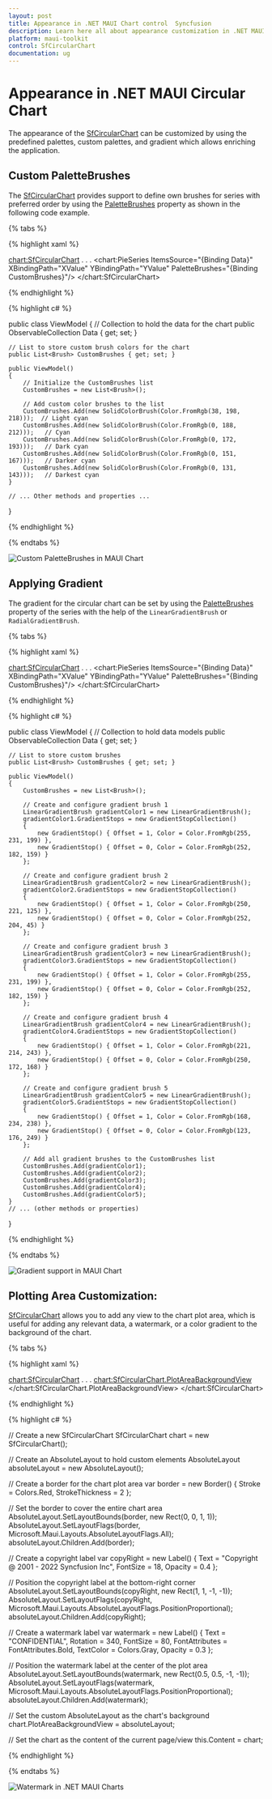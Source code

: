 ```yaml
---
layout: post
title: Appearance in .NET MAUI Chart control  Syncfusion
description: Learn here all about appearance customization in .NET MAUI Chart (SfCircularChart), its elements and more.
platform: maui-toolkit
control: SfCircularChart
documentation: ug
---
```


# Appearance in .NET MAUI Circular Chart

The appearance of the [SfCircularChart](https://help.syncfusion.com/cr/maui-toolkit/Syncfusion.Maui.Toolkit.Charts.SfCircularChart.html) can be customized by using the predefined palettes, custom palettes, and gradient which allows enriching the application.

## Custom PaletteBrushes

The [SfCircularChart](https://help.syncfusion.com/cr/maui-toolkit/Syncfusion.Maui.Toolkit.Charts.SfCircularChart.html) provides support to define own brushes for series with preferred order by using the [PaletteBrushes](https://help.syncfusion.com/cr/maui-toolkit/Syncfusion.Maui.Toolkit.Charts.ChartSeries.html#Syncfusion_Maui_Toolkit_Charts_ChartSeries_PaletteBrushes) property as shown in the following code example.

{% tabs %}

{% highlight xaml %}

<chart:SfCircularChart>
    . . .
    <chart:PieSeries 
        ItemsSource="{Binding Data}"
        XBindingPath="XValue"
        YBindingPath="YValue"
        PaletteBrushes="{Binding CustomBrushes}"/>
</chart:SfCircularChart>


{% endhighlight %}

{% highlight c# %}

public class ViewModel
{
    // Collection to hold the data for the chart
    public ObservableCollection<Model> Data { get; set; }

    // List to store custom brush colors for the chart
    public List<Brush> CustomBrushes { get; set; }

    public ViewModel()
    {
        // Initialize the CustomBrushes list
        CustomBrushes = new List<Brush>();

        // Add custom color brushes to the list
        CustomBrushes.Add(new SolidColorBrush(Color.FromRgb(38, 198, 218)));  // Light cyan
        CustomBrushes.Add(new SolidColorBrush(Color.FromRgb(0, 188, 212)));   // Cyan
        CustomBrushes.Add(new SolidColorBrush(Color.FromRgb(0, 172, 193)));   // Dark cyan
        CustomBrushes.Add(new SolidColorBrush(Color.FromRgb(0, 151, 167)));   // Darker cyan
        CustomBrushes.Add(new SolidColorBrush(Color.FromRgb(0, 131, 143)));   // Darkest cyan
    }

    // ... Other methods and properties ...
}

{% endhighlight %}

{% endtabs %}

![Custom PaletteBrushes in MAUI Chart](Appearance_images/MAUI_Circular_chart_Custom_palette.png)

## Applying Gradient

The gradient for the circular chart can be set by using the [PaletteBrushes](https://help.syncfusion.com/cr/maui-toolkit/Syncfusion.Maui.Toolkit.Charts.ChartSeries.html#Syncfusion_Maui_Toolkit_Charts_ChartSeries_PaletteBrushes) property of the series with the help of the `LinearGradientBrush` or `RadialGradientBrush`.

{% tabs %}

{% highlight xaml %}

<chart:SfCircularChart>
	. . .
	<chart:PieSeries ItemsSource="{Binding Data}" 
			 XBindingPath="XValue" 
			 YBindingPath="YValue"
			 PaletteBrushes="{Binding CustomBrushes}"/>
</chart:SfCircularChart>

{% endhighlight %}

{% highlight c# %}

public class ViewModel
{
    // Collection to hold data models
    public ObservableCollection<Model> Data { get; set; }

    // List to store custom brushes
    public List<Brush> CustomBrushes { get; set; }

    public ViewModel()
    {
        CustomBrushes = new List<Brush>();

        // Create and configure gradient brush 1
        LinearGradientBrush gradientColor1 = new LinearGradientBrush();
        gradientColor1.GradientStops = new GradientStopCollection()
        {
            new GradientStop() { Offset = 1, Color = Color.FromRgb(255, 231, 199) },
            new GradientStop() { Offset = 0, Color = Color.FromRgb(252, 182, 159) }
        };

        // Create and configure gradient brush 2
        LinearGradientBrush gradientColor2 = new LinearGradientBrush();
        gradientColor2.GradientStops = new GradientStopCollection()
        {
            new GradientStop() { Offset = 1, Color = Color.FromRgb(250, 221, 125) },
            new GradientStop() { Offset = 0, Color = Color.FromRgb(252, 204, 45) }
        };

        // Create and configure gradient brush 3
        LinearGradientBrush gradientColor3 = new LinearGradientBrush();
        gradientColor3.GradientStops = new GradientStopCollection()
        {
            new GradientStop() { Offset = 1, Color = Color.FromRgb(255, 231, 199) },
            new GradientStop() { Offset = 0, Color = Color.FromRgb(252, 182, 159) }
        };

        // Create and configure gradient brush 4
        LinearGradientBrush gradientColor4 = new LinearGradientBrush();
        gradientColor4.GradientStops = new GradientStopCollection()
        {
            new GradientStop() { Offset = 1, Color = Color.FromRgb(221, 214, 243) },
            new GradientStop() { Offset = 0, Color = Color.FromRgb(250, 172, 168) }
        };

        // Create and configure gradient brush 5
        LinearGradientBrush gradientColor5 = new LinearGradientBrush();
        gradientColor5.GradientStops = new GradientStopCollection()
        {
            new GradientStop() { Offset = 1, Color = Color.FromRgb(168, 234, 238) },
            new GradientStop() { Offset = 0, Color = Color.FromRgb(123, 176, 249) }
        };

        // Add all gradient brushes to the CustomBrushes list
        CustomBrushes.Add(gradientColor1);
        CustomBrushes.Add(gradientColor2);
        CustomBrushes.Add(gradientColor3);
        CustomBrushes.Add(gradientColor4);
        CustomBrushes.Add(gradientColor5);
    }
    // ... (other methods or properties)
}

{% endhighlight %}

{% endtabs %}

![Gradient support in MAUI Chart](Appearance_images/MAUI_pie_chart_gradient.png)

## Plotting Area Customization:

[SfCircularChart](https://help.syncfusion.com/cr/maui-toolkit/Syncfusion.Maui.Toolkit.Charts.SfCircularChart.html?tabs=tabid-1) allows you to add any view to the chart plot area, which is useful for adding any relevant data, a watermark, or a color gradient to the background of the chart.

{% tabs %}

{% highlight xaml %}

<chart:SfCircularChart>
. . .
    <chart:SfCircularChart.PlotAreaBackgroundView>
      	<AbsoluteLayout>
       		<Border Stroke="red"
			StrokeThickness="2"
			AbsoluteLayout.LayoutBounds="0,0,1,1"
			AbsoluteLayout.LayoutFlags="All"/>
       		<Label Text="Copyright @ 2001 - 2022 Syncfusion Inc"
		       FontSize="18"
		       AbsoluteLayout.LayoutBounds="1,1,-1,-1"
		       AbsoluteLayout.LayoutFlags="PositionProportional"
		       Opacity="0.4"/>
       		<Label Text="CONFIDENTIAL"
		       Rotation="340"
		       FontSize="80"
		       FontAttributes="Bold,Italic"
		       TextColor="Gray"
		       Margin="10,0,0,0"
		       AbsoluteLayout.LayoutBounds="0.5,0.5,-1,-1"
		       AbsoluteLayout.LayoutFlags="PositionProportional"
	           Opacity="0.3"/>
    	</AbsoluteLayout>
    </chart:SfCircularChart.PlotAreaBackgroundView>
</chart:SfCircularChart>

{% endhighlight %}

{% highlight c# %}

// Create a new SfCircularChart
SfCircularChart chart = new SfCircularChart();

// Create an AbsoluteLayout to hold custom elements
AbsoluteLayout absoluteLayout = new AbsoluteLayout();

// Create a border for the chart plot area
var border = new Border() 
{
    Stroke = Colors.Red,
    StrokeThickness = 2
};

// Set the border to cover the entire chart area
AbsoluteLayout.SetLayoutBounds(border, new Rect(0, 0, 1, 1));
AbsoluteLayout.SetLayoutFlags(border, Microsoft.Maui.Layouts.AbsoluteLayoutFlags.All);
absoluteLayout.Children.Add(border);

// Create a copyright label
var copyRight = new Label() 
{
    Text = "Copyright @ 2001 - 2022 Syncfusion Inc",
    FontSize = 18,
    Opacity = 0.4
};

// Position the copyright label at the bottom-right corner
AbsoluteLayout.SetLayoutBounds(copyRight, new Rect(1, 1, -1, -1));
AbsoluteLayout.SetLayoutFlags(copyRight, Microsoft.Maui.Layouts.AbsoluteLayoutFlags.PositionProportional);
absoluteLayout.Children.Add(copyRight);

// Create a watermark label
var watermark = new Label()
{
    Text = "CONFIDENTIAL", 
    Rotation = 340,
    FontSize = 80,
    FontAttributes = FontAttributes.Bold,
    TextColor = Colors.Gray,
    Opacity = 0.3
};

// Position the watermark label at the center of the plot area
AbsoluteLayout.SetLayoutBounds(watermark, new Rect(0.5, 0.5, -1, -1));
AbsoluteLayout.SetLayoutFlags(watermark, Microsoft.Maui.Layouts.AbsoluteLayoutFlags.PositionProportional);
absoluteLayout.Children.Add(watermark);

// Set the custom AbsoluteLayout as the chart's background
chart.PlotAreaBackgroundView = absoluteLayout;

// Set the chart as the content of the current page/view
this.Content = chart;

{% endhighlight %}

{% endtabs %}

![Watermark in .NET MAUI Charts](Appearance_images/water_mark.jpg)
